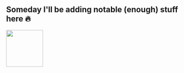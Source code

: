 ## Someday I'll be adding notable (enough) stuff here 🔥

<a href="URL_REDIRECT" target="blank"><img align="center" src="https://github.com/user-attachments/assets/086965e4-9402-4eb7-8dc9-c3e8bdd9b299" height="100" /></a>

